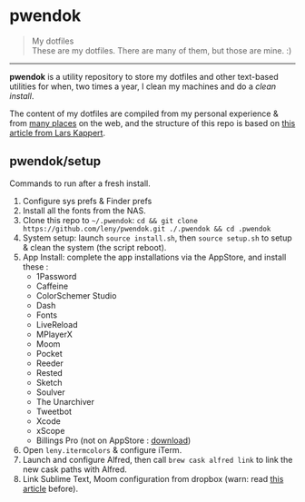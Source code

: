 # pwendok

> My dotfiles  
> These are my dotfiles. There are many of them, but those are mine. :)

* * *

**pwendok** is a utility repository to store my dotfiles and other text-based utilities for when, two times a year, I clean my machines and do a *clean install*.

The content of my dotfiles are compiled from my personal experience & from [many places](https://github.com/webpro/awesome-dotfiles) on the web, and the structure of this repo is based on [this article from Lars Kappert](https://medium.com/@webprolific/getting-started-with-dotfiles-43c3602fd789).

## pwendok/setup

Commands to run after a fresh install.

1. Configure sys prefs & Finder prefs
2. Install all the fonts from the NAS.
3. Clone this repo to `~/.pwendok`: `cd && git clone https://github.com/leny/pwendok.git ./.pwendok && cd .pwendok`
4. System setup: launch `source install.sh`, then `source setup.sh` to setup & clean the system (the script reboot).
5. App Install: complete the app installations via the AppStore, and install these :
    * 1Password
    * Caffeine
    * ColorSchemer Studio
    * Dash
    * Fonts
    * LiveReload
    * MPlayerX
    * Moom
    * Pocket
    * Reeder
    * Rested
    * Sketch
    * Soulver
    * The Unarchiver
    * Tweetbot
    * Xcode
    * xScope
    * Billings Pro (not on AppStore : [download](https://www.marketcircle.com/billingspro/))
6. Open `leny.itermcolors` & configure iTerm.
7. Launch and configure Alfred, then call `brew cask alfred link` to link the new cask paths with Alfred.
8. Link Sublime Text, Moom configuration from dropbox (warn: read [this article](http://manytricks.com/blog/?p=3049) before).
